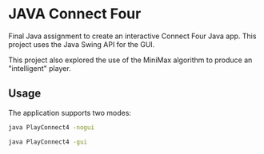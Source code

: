 # JAVA Connect Four

Final Java assignment to create an interactive Connect Four Java app. This project uses 
the Java Swing API for the GUI. 

This project also explored the use of the MiniMax algorithm to produce an "intelligent" player.

## Usage
The application supports two modes:

```bash
java PlayConnect4 -nogui
```

```bash
java PlayConnect4 -gui
```